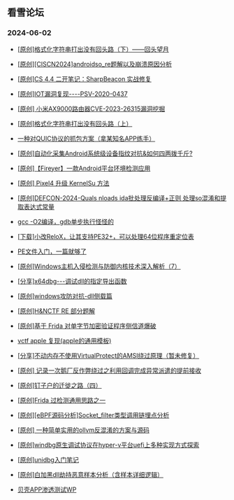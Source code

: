 ## 看雪论坛 
### 2024-06-02

+ [[原创]格式化字符串打出没有回头路（下）——回头望月](https://bbs.kanxue.com/thread-281920.htm)

+ [[原创][CISCN2024]androidso_re题解以及崩溃原因分析](https://bbs.kanxue.com/thread-281916.htm)

+ [[原创]CS 4.4 二开笔记：SharpBeacon 实战修复](https://bbs.kanxue.com/thread-281908.htm)

+ [[原创]IOT漏洞复现----PSV-2020-0437](https://bbs.kanxue.com/thread-281905.htm)

+ [[原创] 小米AX9000路由器CVE-2023-26315漏洞挖掘](https://bbs.kanxue.com/thread-281901.htm)

+ [[原创]格式化字符串打出没有回头路（上）](https://bbs.kanxue.com/thread-281894.htm)

+ [一种对QUIC协议的抓包方案（拿某知名APP练手）](https://bbs.kanxue.com/thread-281892.htm)

+ [[原创]自动化采集Android系统级设备指纹对抗&如何四两拨千斤?](https://bbs.kanxue.com/thread-281889.htm)

+ [[原创]【Fireyer】一款Android平台环境检测应用](https://bbs.kanxue.com/thread-281883.htm)

+ [[原创] Pixel4 升级 KernelSu 方法](https://bbs.kanxue.com/thread-281874.htm)

+ [[原创]DEFCON-2024-Quals nloads ida批处理反编译+正则 处理so混淆和提取表达式常量](https://bbs.kanxue.com/thread-281869.htm)

+ [gcc -O2编译，gdb单步执行怪怪的](https://bbs.kanxue.com/thread-281863.htm)

+ [[下载]小改ReloX，让其支持PE32+，可以处理64位程序重定位表](https://bbs.kanxue.com/thread-281855.htm)

+ [PE文件入门，一篇就够了](https://bbs.kanxue.com/thread-281836.htm)

+ [[原创]Windows主机入侵检测与防御内核技术深入解析（7）](https://bbs.kanxue.com/thread-281824.htm)

+ [[分享]x64dbg---调试dll的指定导出函数](https://bbs.kanxue.com/thread-281812.htm)

+ [[原创]windows攻防对抗-dll侧载篇](https://bbs.kanxue.com/thread-281810.htm)

+ [[原创]H&NCTF RE 部分题解](https://bbs.kanxue.com/thread-281801.htm)

+ [[原创]基于  Frida  对单字节加密验证程序侧信道爆破](https://bbs.kanxue.com/thread-281796.htm)

+ [vctf apple 复现(apple的通用模板)](https://bbs.kanxue.com/thread-281793.htm)

+ [[分享]不动内存不使用VirtualProtect的AMSI绕过原理（暂未修复）](https://bbs.kanxue.com/thread-281789.htm)

+ [[原创] 记录一次鹅厂反作弊绕过之利用回调完成异常派遣的提前接收](https://bbs.kanxue.com/thread-281768.htm)

+ [[原创]钉子户的迁徙之路（四）](https://bbs.kanxue.com/thread-281766.htm)

+ [[原创]Frida 过检测通用思路之一](https://bbs.kanxue.com/thread-281761.htm)

+ [[原创][eBPF源码分析]Socket_filter类型调用链埋点分析](https://bbs.kanxue.com/thread-281726.htm)

+ [[原创] 一种简单实用的ollvm反混淆的方案与源码](https://bbs.kanxue.com/thread-281709.htm)

+ [[原创]windbg原生调试协议在hyper-v平台uefi上多种实现方式探索](https://bbs.kanxue.com/thread-281707.htm)

+ [[原创]unidbg入门笔记](https://bbs.kanxue.com/thread-281703.htm)

+ [[原创]白加黑dll劫持恶意样本分析（含样本详细逻辑）](https://bbs.kanxue.com/thread-281702.htm)

+ [贝壳APP渗透测试WP](https://bbs.kanxue.com/thread-281979.htm)

